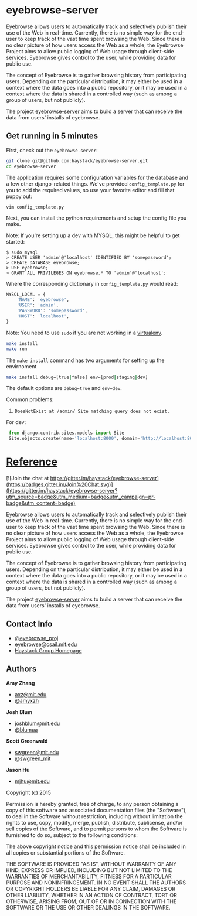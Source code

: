eyebrowse-server
===========

Eyebrowse allows users to automatically track and selectively publish their use
of the Web in real-time. Currently, there is no simple way for the end-user to
keep track of the vast time spent browsing the Web. Since there is no clear
picture of how users access the Web as a whole, the Eyebrowse Project aims to
allow public logging of Web usage through client-side services. Eyebrowse gives
control to the user, while providing data for public use.

The concept of Eyebrowse is to gather browsing history from participating
users. Depending on the particular distribution, it may either be used in a
context where the data goes into a public repository, or it may be used in a
context where the data is shared in a controlled way (such as among a group of
users, but not publicly).

The project [eyebrowse-server](https://github.com/haystack/eyebrowse-server)
aims to build a server that can receive the data from users' installs of
eyebrowse.

## Get running in 5 minutes

First, check out the `eyebrowse-server`:

```bash
git clone git@github.com:haystack/eyebrowse-server.git
cd eyebrowse-server
```
The application requires some configuration variables for the database and a few
other django-related things. We've provided `config_template.py` for you to
add the required values, so use your favorite editor and fill that puppy out:

```vim
vim config_template.py
```
Next, you can install the python requirements and setup the config file you make.

Note: If you're setting up a dev with MYSQL, this might be helpful to get
started:

```mysql
$ sudo mysql
> CREATE USER 'admin'@'localhost' IDENTIFIED BY 'somepassword';
> CREATE DATABASE eyebrowse;
> USE eyebrowse;
> GRANT ALL PRIVILEGES ON eyebrowse.* TO 'admin'@'localhost';
```

Where the corresponding dictionary in `config_template.py` would read:
```python
MYSQL_LOCAL = {
    'NAME': 'eyebrowse',
    'USER': 'admin',
    'PASSWORD': 'somepassword',
    'HOST': 'localhost',
}
```

Note: You need to use `sudo` if you are not working in a
[virtualenv](http://docs.python-guide.org/en/latest/dev/virtualenvs/).

```bash
make install
make run
```

The `make install` command has two arguments for setting up the envirnoment
```bash
make install debug=[true|false] env=[prod|staging|dev]
```
The default options are `debug=true` and `env=dev`.

Common problems:

1. `DoesNotExist at /admin/ Site matching query does not exist.`
  
For dev:
  ```python
   from django.contrib.sites.models import Site
   Site.objects.create(name='localhost:8000', domain='http://localhost:8000')
  ```
  [Reference](http://stackoverflow.com/questions/11476210/getting-site-matching-query-does-not-exist-error-after-creating-django-admin)
=======
[![Join the chat at https://gitter.im/haystack/eyebrowse-server](https://badges.gitter.im/Join%20Chat.svg)](https://gitter.im/haystack/eyebrowse-server?utm_source=badge&utm_medium=badge&utm_campaign=pr-badge&utm_content=badge)

Eyebrowse allows users to automatically track and selectively publish their use of the Web in real-time. Currently, there is no simple way for the end-user to keep track of the vast time spent browsing the Web. Since there is no clear picture of how users access the Web as a whole, the Eyebrowse Project aims to allow public logging of Web usage through client-side services. Eyebrowse gives control to the user, while providing data for public use.

The concept of Eyebrowse is to gather browsing history from participating users. Depending on the particular distribution, it may either be used in a context where the data goes into a public repository, or it may be used in a context where the data is shared in a controlled way (such as among a group of users, but not publicly). 

The project [eyebrowse-server](https://github.com/haystack/eyebrowse-server) aims to build a server that can receive the data from users' installs of eyebrowse.

## Contact Info

+ [@eyebrowse_proj](https://twitter.com/eyebrowse_proj)
+ [eyebrowse@csail.mit.edu](mailto:eyebrowse@csail.mit.edu)
+ [Haystack Group Homepage](http://haystack.csail.mit.edu/)


## Authors

**Amy Zhang**
+ [axz@mit.edu](mailto:axz@mit.edu)
+ [@amyxzh](https://twitter.com/amyxzh)

**Josh Blum**
+ [joshblum@mit.edu](mailto:joshblum@mit.edu)
+ [@blumua](https://twitter.com/blumua)


**Scott Greenwald**
+ [swgreen@mit.edu](mailto:swgreen@mit.edu)
+ [@swgreen_mit](https://twitter.com/swgreen_mit)

**Jason Hu**
+ [mjhu@mit.edu](mailto:mjhu@mit.edu)


Copyright (c) 2015

Permission is hereby granted, free of charge, to any person obtaining a copy of
this software and associated documentation files (the "Software"), to deal in
the Software without restriction, including without limitation the rights to
use, copy, modify, merge, publish, distribute, sublicense, and/or sell copies
of the Software, and to permit persons to whom the Software is furnished to do
so, subject to the following conditions:

The above copyright notice and this permission notice shall be included in all
copies or substantial portions of the Software.

THE SOFTWARE IS PROVIDED "AS IS", WITHOUT WARRANTY OF ANY KIND, EXPRESS OR
IMPLIED, INCLUDING BUT NOT LIMITED TO THE WARRANTIES OF MERCHANTABILITY,
FITNESS FOR A PARTICULAR PURPOSE AND NONINFRINGEMENT. IN NO EVENT SHALL THE
AUTHORS OR COPYRIGHT HOLDERS BE LIABLE FOR ANY CLAIM, DAMAGES OR OTHER
LIABILITY, WHETHER IN AN ACTION OF CONTRACT, TORT OR OTHERWISE, ARISING FROM,
OUT OF OR IN CONNECTION WITH THE SOFTWARE OR THE USE OR OTHER DEALINGS IN THE
SOFTWARE.

